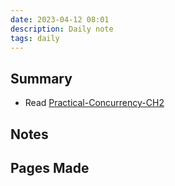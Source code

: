 ```yaml
---
date: 2023-04-12 08:01
description: Daily note
tags: daily
---
```


## Summary

- Read [Practical-Concurrency-CH2](Practical-Concurrency-CH2.md)

## Notes

## Pages Made